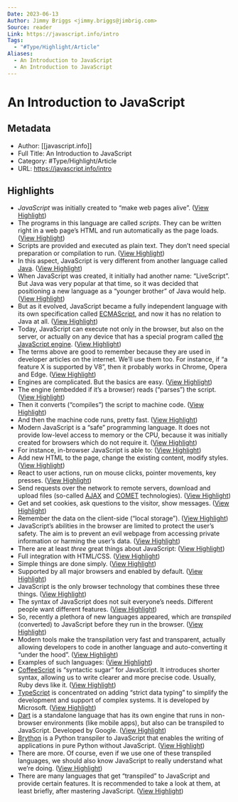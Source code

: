 ```yaml
---
Date: 2023-06-13
Author: Jimmy Briggs <jimmy.briggs@jimbrig.com>
Source: reader
Link: https://javascript.info/intro
Tags:
  - "#Type/Highlight/Article"
Aliases:
  - An Introduction to JavaScript
  - An Introduction to JavaScript
---
```

# An Introduction to JavaScript

## Metadata
- Author: [[javascript.info]]
- Full Title: An Introduction to JavaScript
- Category: #Type/Highlight/Article
- URL: https://javascript.info/intro

## Highlights
- *JavaScript* was initially created to “make web pages alive”. ([View Highlight](https://read.readwise.io/read/01h0ffrcj3grr2pw9wswa16xtq))
- The programs in this language are called *scripts*. They can be written right in a web page’s HTML and run automatically as the page loads. ([View Highlight](https://read.readwise.io/read/01h0ffrjvtgf18yc5vf2m771zp))
- Scripts are provided and executed as plain text. They don’t need special preparation or compilation to run. ([View Highlight](https://read.readwise.io/read/01h0ffrtgyackn8gfj0xsn49e7))
- In this aspect, JavaScript is very different from another language called [Java](https://en.wikipedia.org/wiki/Java_(programming_language)). ([View Highlight](https://read.readwise.io/read/01h0ffs0n3zcfpy2b4q4n9cy54))
- When JavaScript was created, it initially had another name: “LiveScript”. But Java was very popular at that time, so it was decided that positioning a new language as a “younger brother” of Java would help. ([View Highlight](https://read.readwise.io/read/01h0ffs607pwrywfnr5jv69fyt))
- But as it evolved, JavaScript became a fully independent language with its own specification called [ECMAScript](http://en.wikipedia.org/wiki/ECMAScript), and now it has no relation to Java at all. ([View Highlight](https://read.readwise.io/read/01h0ffsbmx70b731xhghbbx93k))
- Today, JavaScript can execute not only in the browser, but also on the server, or actually on any device that has a special program called [the JavaScript engine](https://en.wikipedia.org/wiki/JavaScript_engine). ([View Highlight](https://read.readwise.io/read/01h0fft6ksapcs2vmzf68yq81q))
- The terms above are good to remember because they are used in developer articles on the internet. We’ll use them too. For instance, if “a feature X is supported by V8”, then it probably works in Chrome, Opera and Edge. ([View Highlight](https://read.readwise.io/read/01h0fftswt94xrvef4vnjhnkxh))
- Engines are complicated. But the basics are easy. ([View Highlight](https://read.readwise.io/read/01h0fftykvhpd2p1dzdzm3883z))
- The engine (embedded if it’s a browser) reads (“parses”) the script. ([View Highlight](https://read.readwise.io/read/01h0ffv190g5gwx3fv88q6a6yg))
- Then it converts (“compiles”) the script to machine code. ([View Highlight](https://read.readwise.io/read/01h0ffv9we36shrq6ztcgq9gx2))
- And then the machine code runs, pretty fast. ([View Highlight](https://read.readwise.io/read/01h0ffvg9faang4mh8r4ps8sk3))
- Modern JavaScript is a “safe” programming language. It does not provide low-level access to memory or the CPU, because it was initially created for browsers which do not require it. ([View Highlight](https://read.readwise.io/read/01h0ffw4rsb852rexkak2zzsp7))
- For instance, in-browser JavaScript is able to: ([View Highlight](https://read.readwise.io/read/01h0ffx1qc8xag9xtraqkd96r7))
- Add new HTML to the page, change the existing content, modify styles. ([View Highlight](https://read.readwise.io/read/01h0ffx41s1m7yas2t0yjgpn25))
- React to user actions, run on mouse clicks, pointer movements, key presses. ([View Highlight](https://read.readwise.io/read/01h0ffx70qykf52mchxzb611h2))
- Send requests over the network to remote servers, download and upload files (so-called [AJAX](https://en.wikipedia.org/wiki/Ajax_(programming)) and [COMET](https://en.wikipedia.org/wiki/Comet_(programming)) technologies). ([View Highlight](https://read.readwise.io/read/01h0ffxcwpc3gj9wyvpw83yp4s))
- Get and set cookies, ask questions to the visitor, show messages. ([View Highlight](https://read.readwise.io/read/01h0ffxg5vajqsvd9rqd0g6wy6))
- Remember the data on the client-side (“local storage”). ([View Highlight](https://read.readwise.io/read/01h0ffxkv0qbzpns167fdmb2wr))
- JavaScript’s abilities in the browser are limited to protect the user’s safety. The aim is to prevent an evil webpage from accessing private information or harming the user’s data. ([View Highlight](https://read.readwise.io/read/01h0ffxz58a28x5qzm31n8tjzg))
- There are at least *three* great things about JavaScript: ([View Highlight](https://read.readwise.io/read/01h0ffypc6mvp08qggphr658xj))
- Full integration with HTML/CSS. ([View Highlight](https://read.readwise.io/read/01h0ffyrazwd197veb8e1j9gbm))
- Simple things are done simply. ([View Highlight](https://read.readwise.io/read/01h0ffytya3whw8xwdn6nn9psy))
- Supported by all major browsers and enabled by default. ([View Highlight](https://read.readwise.io/read/01h0ffyx28fazgf522a5ds9ged))
- JavaScript is the only browser technology that combines these three things. ([View Highlight](https://read.readwise.io/read/01h0ffyz5f6x31stns9xft3rna))
- The syntax of JavaScript does not suit everyone’s needs. Different people want different features. ([View Highlight](https://read.readwise.io/read/01h0ffzahcvyhk2kksa6vh1gz0))
- So, recently a plethora of new languages appeared, which are *transpiled* (converted) to JavaScript before they run in the browser. ([View Highlight](https://read.readwise.io/read/01h0ffzfxbhb46cnyg9wr07p54))
- Modern tools make the transpilation very fast and transparent, actually allowing developers to code in another language and auto-converting it “under the hood”. ([View Highlight](https://read.readwise.io/read/01h0ffzktj5mn8ycqmafcrwyx5))
- Examples of such languages: ([View Highlight](https://read.readwise.io/read/01h0ffzqsyp0e78c5fhn4qhm7w))
- [CoffeeScript](https://coffeescript.org/) is “syntactic sugar” for JavaScript. It introduces shorter syntax, allowing us to write clearer and more precise code. Usually, Ruby devs like it. ([View Highlight](https://read.readwise.io/read/01h0ffztgs2xgfhy2rt332ssam))
- [TypeScript](https://www.typescriptlang.org/) is concentrated on adding “strict data typing” to simplify the development and support of complex systems. It is developed by Microsoft. ([View Highlight](https://read.readwise.io/read/01h0ffzwhecmv9we8pvrf93yce))
- [Dart](https://www.dartlang.org/) is a standalone language that has its own engine that runs in non-browser environments (like mobile apps), but also can be transpiled to JavaScript. Developed by Google. ([View Highlight](https://read.readwise.io/read/01h0ffzymt3w0gm2v01vg9dqzf))
- [Brython](https://brython.info/) is a Python transpiler to JavaScript that enables the writing of applications in pure Python without JavaScript. ([View Highlight](https://read.readwise.io/read/01h0fg00r2p80yw7mesqemgad6))
- There are more. Of course, even if we use one of these transpiled languages, we should also know JavaScript to really understand what we’re doing. ([View Highlight](https://read.readwise.io/read/01h0fg086b0h7gqbs2h4r48312))
- There are many languages that get “transpiled” to JavaScript and provide certain features. It is recommended to take a look at them, at least briefly, after mastering JavaScript. ([View Highlight](https://read.readwise.io/read/01h0fg0xzzttkdqaawhdnew82t))
